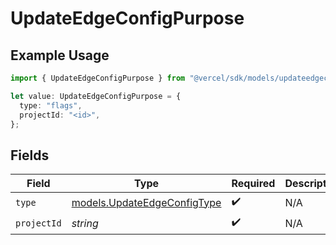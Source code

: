 # UpdateEdgeConfigPurpose

## Example Usage

```typescript
import { UpdateEdgeConfigPurpose } from "@vercel/sdk/models/updateedgeconfigop.js";

let value: UpdateEdgeConfigPurpose = {
  type: "flags",
  projectId: "<id>",
};
```

## Fields

| Field                                                            | Type                                                             | Required                                                         | Description                                                      |
| ---------------------------------------------------------------- | ---------------------------------------------------------------- | ---------------------------------------------------------------- | ---------------------------------------------------------------- |
| `type`                                                           | [models.UpdateEdgeConfigType](../models/updateedgeconfigtype.md) | :heavy_check_mark:                                               | N/A                                                              |
| `projectId`                                                      | *string*                                                         | :heavy_check_mark:                                               | N/A                                                              |